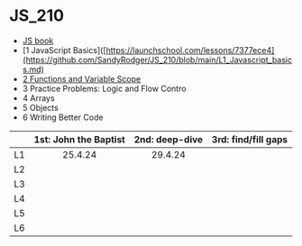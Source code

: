 # JS_210

- [JS book](https://github.com/SandyRodger/launch_school_books/blob/main/javascript.md)
- [1 JavaScript Basics]([https://launchschool.com/lessons/7377ece4](https://github.com/SandyRodger/JS_210/blob/main/L1_Javascript_basics.md)
- [2 Functions and Variable Scope](https://github.com/SandyRodger/JS_210/blob/main/L2_functions_and_variable_scope.md)
- 3	Practice Problems: Logic and Flow Contro
- 4	Arrays
- 5	Objects
- 6	Writing Better Code

|  | 1st: John the Baptist | 2nd: deep-dive | 3rd: find/fill gaps |
| :--- | :---: | :---: | :---: | 
| L1 | 25.4.24 | 29.4.24 |
| L2 |
| L3 | 
| L4 |
| L5 |
| L6 |

